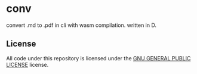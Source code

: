 # conv
convert .md to .pdf in cli with wasm compilation.
written in D.

## License

All code under this repository is licensed under the [GNU GENERAL PUBLIC LICENSE](./LICENSE.md)
license.

